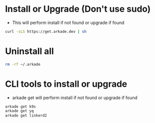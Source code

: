Install or Upgrade (Don't use sudo)
=====
* This will perform install if not found or upgrade if found
```sh
curl -sLS https://get.arkade.dev | sh
```

Uninstall all
=====
```sh
rm -rf ~/.arkade
```

CLI tools to install or upgrade
=====
* arkade get will perform install if not found or upgrade if found
```sh
arkade get k9s
arkade get yq
arkade get linkerd2
```
